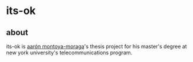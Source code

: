 # its-ok

## about

its-ok is [aarón montoya-moraga](http://montoyamoraga.io/)'s thesis project for his master's degree at new york university's telecommunications program.
